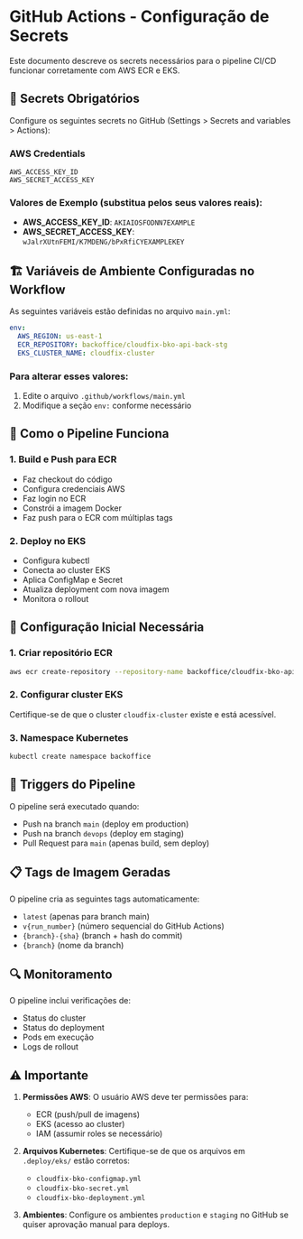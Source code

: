 # GitHub Actions - Configuração de Secrets

Este documento descreve os secrets necessários para o pipeline CI/CD funcionar corretamente com AWS ECR e EKS.

## 🔐 Secrets Obrigatórios

Configure os seguintes secrets no GitHub (Settings > Secrets and variables > Actions):

### AWS Credentials
```
AWS_ACCESS_KEY_ID
AWS_SECRET_ACCESS_KEY
```

### Valores de Exemplo (substitua pelos seus valores reais):
- **AWS_ACCESS_KEY_ID**: `AKIAIOSFODNN7EXAMPLE`
- **AWS_SECRET_ACCESS_KEY**: `wJalrXUtnFEMI/K7MDENG/bPxRfiCYEXAMPLEKEY`

## 🏗️ Variáveis de Ambiente Configuradas no Workflow

As seguintes variáveis estão definidas no arquivo `main.yml`:

```yaml
env:
  AWS_REGION: us-east-1
  ECR_REPOSITORY: backoffice/cloudfix-bko-api-back-stg
  EKS_CLUSTER_NAME: cloudfix-cluster
```

### Para alterar esses valores:
1. Edite o arquivo `.github/workflows/main.yml`
2. Modifique a seção `env:` conforme necessário

## 🚀 Como o Pipeline Funciona

### 1. **Build e Push para ECR**
- Faz checkout do código
- Configura credenciais AWS
- Faz login no ECR
- Constrói a imagem Docker
- Faz push para o ECR com múltiplas tags

### 2. **Deploy no EKS**
- Configura kubectl
- Conecta ao cluster EKS
- Aplica ConfigMap e Secret
- Atualiza deployment com nova imagem
- Monitora o rollout

## 🔧 Configuração Inicial Necessária

### 1. **Criar repositório ECR**
```bash
aws ecr create-repository --repository-name backoffice/cloudfix-bko-api-back-stg --region us-east-1
```

### 2. **Configurar cluster EKS**
Certifique-se de que o cluster `cloudfix-cluster` existe e está acessível.

### 3. **Namespace Kubernetes**
```bash
kubectl create namespace backoffice
```

## 🎯 Triggers do Pipeline

O pipeline será executado quando:
- Push na branch `main` (deploy em production)
- Push na branch `devops` (deploy em staging)
- Pull Request para `main` (apenas build, sem deploy)

## 📋 Tags de Imagem Geradas

O pipeline cria as seguintes tags automaticamente:
- `latest` (apenas para branch main)
- `v{run_number}` (número sequencial do GitHub Actions)
- `{branch}-{sha}` (branch + hash do commit)
- `{branch}` (nome da branch)

## 🔍 Monitoramento

O pipeline inclui verificações de:
- Status do cluster
- Status do deployment
- Pods em execução
- Logs de rollout

## ⚠️ Importante

1. **Permissões AWS**: O usuário AWS deve ter permissões para:
   - ECR (push/pull de imagens)
   - EKS (acesso ao cluster)
   - IAM (assumir roles se necessário)

2. **Arquivos Kubernetes**: Certifique-se de que os arquivos em `.deploy/eks/` estão corretos:
   - `cloudfix-bko-configmap.yml`
   - `cloudfix-bko-secret.yml`
   - `cloudfix-bko-deployment.yml`

3. **Ambientes**: Configure os ambientes `production` e `staging` no GitHub se quiser aprovação manual para deploys.
